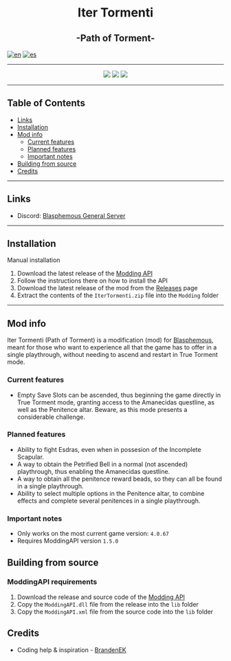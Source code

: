 <p align="center">  
  <h1 align="center">Iter Tormenti</h1><!-- <img src="logo.png"> -->
  <h2 align="center">-Path of Torment-</h2>

[![en](https://img.shields.io/badge/lang-en-red.svg)](https://github.com/NeonPixels/blasphemous.iter-tormenti/blob/master/README.md)
[![es](https://img.shields.io/badge/lang-es-yellow.svg)](https://github.com/NeonPixels/blasphemous.iter-tormenti/blob/master/README.es.md)

</p>

---

<p align="center">
  <img src="https://img.shields.io/github/v/release/NeonPixels/blasphemous.iter-tormenti">
  <img src="https://img.shields.io/github/last-commit/NeonPixels/blasphemous.iter-tormenti?color=important">
  <img src="https://img.shields.io/github/downloads/NeonPixels/blasphemous.iter-tormenti/total?color=success">
</p>

---

## Table of Contents

- [Links](https://github.com/NeonPixels/blasphemous.iter-tormenti#links)
- [Installation](https://github.com/NeonPixels/blasphemous.iter-tormenti#installation)<!-- - [Available commands](https://github.com/NeonPixels/blasphemous.iter-tormenti#available-commands) -->
- [Mod info](https://github.com/NeonPixels/blasphemous.iter-tormenti#mod-info)
  - [Current features](https://github.com/NeonPixels/blasphemous.iter-tormenti#current-features)
  - [Planned features](https://github.com/NeonPixels/blasphemous.iter-tormenti#planned-features)
  - [Important notes](https://github.com/NeonPixels/blasphemous.iter-tormenti#important-notes)
- [Building from source](https://github.com/NeonPixels/blasphemous.iter-tormenti#building-from-source)
- [Credits](https://github.com/NeonPixels/blasphemous.iter-tormenti#credits)

---

## Links

- Discord: [Blasphemous General Server](https://discord.gg/Blasphemous)

<!-- [![how-to](https://img.shields.io/badge/how--to-use-blue.svg)](https://github.com/NeonPixels/blasphemous.iter-tormenti/blob/master/HOW-TO.md) -->
---

## Installation

Manual installation
1. Download the latest release of the [Modding API](https://github.com/BrandenEK/Blasphemous-Modding-API/releases)
2. Follow the instructions there on how to install the API
3. Download the latest release of the mod from the [Releases](https://github.com/NeonPixels/blasphemous.iter-tormenti/releases) page
4. Extract the contents of the `IterTormenti.zip` file into the `Modding` folder

---

<!--
## Available commands
- Press the `backslash` key to open the debug console
- Type the desired command followed by the parameters all separated by a single space

| Command | Parameters | Description |
| ------- | ----------- | ------- |
| `itertormenti help` | none | List all available commands |

---
-->
## Mod info

Iter Tormenti (Path of Torment) is a modification (mod) for [Blasphemous](https://thegamekitchen.com/blasphemous/), meant for those who want to experience all that the game has to offer in a single playthrough, without needing to ascend and restart in True Torment mode.

### Current features

- Empty Save Slots can be ascended, thus beginning the game directly in True Torment mode, granting access to the Amanecidas questline, as well as the Penitence altar. Beware, as this mode presents a considerable challenge.

### Planned features

- Ability to fight Esdras, even when in possesion of the Incomplete Scapular.
- A way to obtain the Petrified Bell in a normal (not ascended) playthrough, thus enabling the Amanecidas questline.
- A way to obtain all the penitence reward beads, so they can all be found in a single playthrough.
- Ability to select multiple options in the Penitence altar, to combine effects and complete several penitences in a single playthrough.

### Important notes

- Only works on the most current game version: `4.0.67`
- Requires ModdingAPI version `1.5.0`

## Building from source

### ModdingAPI requirements

1. Download the release and source code of the [Modding API](https://github.com/BrandenEK/Blasphemous-Modding-API/releases)
2. Copy the `ModdingAPI.dll` file from the release into the `lib` folder
3. Copy the `ModdingAPI.xml` file from the source code into the `lib` folder

## Credits

- Coding help & inspiration - [BrandenEK](https://github.com/BrandenEK)
